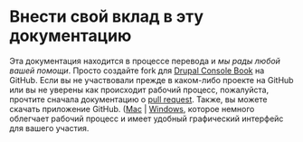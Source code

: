 # Внести свой вклад в эту документацию
Эта документация находится в процессе перевода и *мы рады любой вашей помощи*. Просто создайте fork для [Drupal Console Book](https://github.com/hechoendrupal/drupal-console-book "(т.е. данной документации)") на GitHub. Если вы не участвовали прежде в каком-либо проекте на GitHub или вы не уверены как происходит рабочий процесс, пожалуйста, прочтите сначала документацию о [pull request](https://help.github.com/articles/using-pull-requests/). Также, вы можете скачать приложение GitHub.
([Mac](https://mac.github.com) | [Windows](https://windows.github.com), которое немного облегчает рабочий процесс и имеет удобный графический интерфейс для вашего участия.
